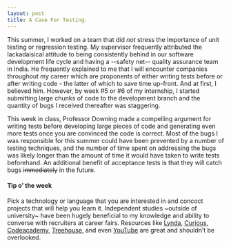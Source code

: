 ```yaml
---  
layout: post  
title: A Case For Testing.  
---
```


This summer, I worked on a team that did *not* stress the importance of unit testing or regression testing. My supervisor frequently attributed the lackadaisical attitude to being consistently behind in our software development life cycle and having a --safety net-- quality assurance team in India. He frequently explained to me that I will encounter companies throughout my career which are proponents of either writing tests before or after writing code - the latter of which to save time up-front. And at first, I believed him. However, by week #5 or #6 of my internship, I started submitting large chunks of code to the development branch and the quantity of bugs I received thereafter was staggering. 

This week in class, Professor Downing made a compelling argument for writing tests before developing large pieces of code and generating even more tests once you are convinced the code is correct. Most of the bugs I was responsible for this summer could have been prevented by a number of testing techniques, and the number of time spent on addressing the bugs was likely longer than the amount of time it would have taken to write tests beforehand. An additional benefit of acceptance tests is that they will catch bugs ~~immediately~~ in the future.

#### Tip o’ the week

Pick a technology or language that you are interested in and concoct projects that will help you learn it. Independent studies ~outside of university~ have been hugely beneficial to my knowledge and ability to converse with recruiters at career fairs. Resources like [Lynda](https://lynda.com), [Curious](http://curious.com), [Codeacademy](http://codeacademy.com), [Treehouse](http://teamtreehouse.com), and even [YouTube](http://youtube.com) are great and shouldn’t be overlooked.
